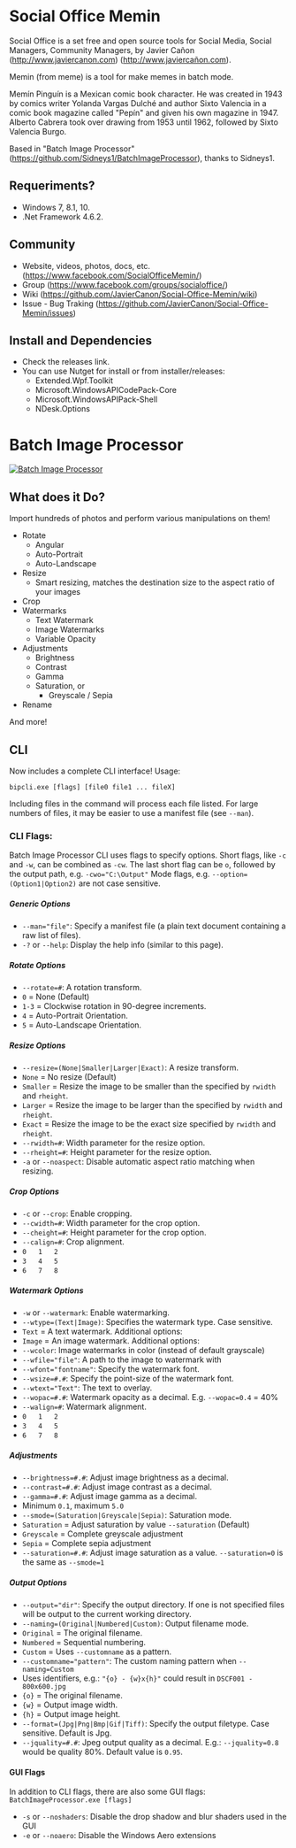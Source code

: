 # Social Office Memin #

Social Office is a set free and open source tools for Social Media, Social Managers, Community Managers, by Javier Cañon (http://www.javiercanon.com) (http://www.javiercañon.com).

Memin (from meme) is a tool for make memes in batch mode.

Memín Pinguín is a Mexican comic book character. He was created in 1943 by comics writer Yolanda Vargas Dulché and author Sixto Valencia in a comic book magazine called "Pepín" and given his own magazine in 1947. Alberto Cabrera took over drawing from 1953 until 1962, followed by Sixto Valencia Burgo.

Based in "Batch Image Processor" (https://github.com/Sidneys1/BatchImageProcessor), thanks to Sidneys1.

## Requeriments? ##

* Windows 7, 8.1, 10.
* .Net Framework 4.6.2.

## Community ##

* Website, videos, photos, docs, etc. (https://www.facebook.com/SocialOfficeMemin/)
* Group (https://www.facebook.com/groups/socialoffice/)
* Wiki (https://github.com/JavierCanon/Social-Office-Memin/wiki)
* Issue - Bug Traking (https://github.com/JavierCanon/Social-Office-Memin/issues)

## Install and Dependencies ##

* Check the releases link.
* You can use Nutget for install or from installer/releases:
  * Extended.Wpf.Toolkit
  * Microsoft.WindowsAPICodePack-Core
  * Microsoft.WindowsAPIPack-Shell
  * NDesk.Options 

# Batch Image Processor #
[![Batch Image Processor](http://i.imgur.com/YJApth2.png)](http://i.imgur.com/YJApth2.png)
## What does it Do? ##

Import hundreds of photos and perform various manipulations on them!
* Rotate
  * Angular
  * Auto-Portrait
  * Auto-Landscape
* Resize
  * Smart resizing, matches the destination size to the aspect ratio of your images
* Crop
* Watermarks
  * Text Watermark
  * Image Watermarks
  * Variable Opacity
* Adjustments
  * Brightness
  * Contrast
  * Gamma
  * Saturation, or
    * Greyscale / Sepia
* Rename

And more!

## CLI ##

Now includes a complete CLI interface! Usage:

`bipcli.exe [flags] [file0 file1 ... fileX]`

Including files in the command will process each file listed. For large numbers of files, it may be easier to use a manifest file (see `--man`).

### CLI Flags: ###
Batch Image Processor CLI uses flags to specify options. Short flags, like `-c` and `-w`, can be combined as `-cw`. The last short flag can be `o`, followed by the output path, e.g. `-cwo="C:\Output"` Mode flags, e.g. `--option=(Option1|Option2)` are not case sensitive.

##### Generic Options #####
 * `--man="file"`: Specify a manifest file (a plain text document containing a raw list of files).
 * `-?` or `--help`: Display the help info (similar to this page).

##### Rotate Options #####
 * `--rotate=#`: A rotation transform.
  * `0` = None (Default)
  * `1-3` = Clockwise rotation in 90-degree increments.
  * `4` = Auto-Portrait Orientation.
  * `5` = Auto-Landscape Orientation.

##### Resize Options #####
 * `--resize=(None|Smaller|Larger|Exact)`: A resize transform.
  * `None` = No resize (Default)
  * `Smaller` = Resize the image to be smaller than the specified by `rwidth` and `rheight`.
  * `Larger` = Resize the image to be larger than the specified by `rwidth` and `rheight`.
  * `Exact` = Resize the image to be the exact size specified by `rwidth` and `rheight`.
 * `--rwidth=#`: Width parameter for the resize option.
 * `--rheight=#`: Height parameter for the resize option.
 * `-a` or `--noaspect`: Disable automatic aspect ratio matching when resizing.

##### Crop Options #####
 * `-c` or `--crop`: Enable cropping.
 * `--cwidth=#`: Width parameter for the crop option.
 * `--cheight=#`: Height parameter for the crop option.
 * `--calign=#`: Crop alignment.
  * `0   1   2`
  * `3   4   5`
  * `6   7   8`

##### Watermark Options #####
 * `-w` or `--watermark`: Enable watermarking.
 * `--wtype=(Text|Image)`: Specifies the watermark type. Case sensitive.
  * `Text` = A text watermark. Additional options:
  * `Image` = An image watermark. Additional options:
 * `--wcolor`: Image watermarks in color (instead of default grayscale)
 * `--wfile="file"`: A path to the image to watermark with
 * `--wfont="fontname"`: Specify the watermark font.
 * `--wsize=#.#`: Specify the point-size of the watermark font.
 * `--wtext="Text"`: The text to overlay.
 * `--wopac=#.#`: Watermark opacity as a decimal. E.g. `--wopac=0.4` = 40%
 * `--walign=#`: Watermark alignment.
  * `0   1   2`
  * `3   4   5`
  * `6   7   8`

##### Adjustments #####
 * `--brightness=#.#`: Adjust image brightness as a decimal.
 * `--contrast=#.#`: Adjust image contrast as a decimal.
 * `--gamma=#.#`: Adjust image gamma as a decimal.
  * Minimum `0.1`, maximum `5.0`
 * `--smode=(Saturation|Greyscale|Sepia)`: Saturation mode.
  * `Saturation` = Adjust saturation by value `--saturation` (Default)
  * `Greyscale` = Complete greyscale adjustment
  * `Sepia` = Complete sepia adjustment
 * `--saturation=#.#`: Adjust image saturation as a value. `--saturation=0` is the same as `--smode=1`

##### Output Options #####
 * `--output="dir"`: Specify the output directory. If one is not specified files will be output to the current working directory.
 * `--naming=(Original|Numbered|Custom)`: Output filename mode.
  * `Original` = The original filename.
  * `Numbered` = Sequential numbering.
  * `Custom` = Uses `--customname` as a pattern.
 * `--customname="pattern"`: The custom naming pattern when `--naming=Custom`
  * Uses identifiers, e.g.: `"{o} - {w}x{h}"` could result in `DSCF001 - 800x600.jpg`
   * `{o}` = The original filename.
   * `{w}` = Output image width.
   * `{h}` = Output image height.
 * `--format=(Jpg|Png|Bmp|Gif|Tiff)`: Specify the output filetype. Case sensitive. Default is Jpg.
 * `--jquality=#.#`: Jpeg output quality as a decimal. E.g.: `--jquality=0.8` would be quality 80%. Default value is `0.95`.

#### GUI Flags ####
In addition to CLI flags, there are also some GUI flags:
`BatchImageProcessor.exe [flags]`
* `-s` or `--noshaders`: Disable the drop shadow and blur shaders used in the GUI
* `-e` or `--noaero`: Disable the Windows Aero extensions
